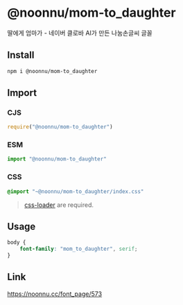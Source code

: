 # @noonnu/mom-to_daughter
딸에게 엄마가 - 네이버 클로바 AI가 만든 나눔손글씨 글꼴

## Install
```sh
npm i @noonnu/mom-to_daughter
```
## Import
### CJS
```js
require("@noonnu/mom-to_daughter")
```
### ESM
```js
import "@noonnu/mom-to_daughter"
```
### CSS 
```css
@import "~@noonnu/mom-to_daughter/index.css"
```
> [css-loader](https://github.com/webpack-contrib/css-loader) are required.

## Usage
```css
body {
    font-family: "mom_to_daughter", serif;
}
```

## Link
https://noonnu.cc/font_page/573